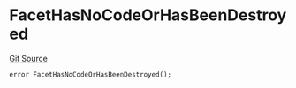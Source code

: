# FacetHasNoCodeOrHasBeenDestroyed
[Git Source](https://github.com/thrackle-io/rules-engine/blob/ea7b4b1d8c8b9c92a6391cd0b67fbb323cf4419d/src/protocol/economic/ruleProcessor/RuleProcessorDiamond.sol)


```solidity
error FacetHasNoCodeOrHasBeenDestroyed();
```

